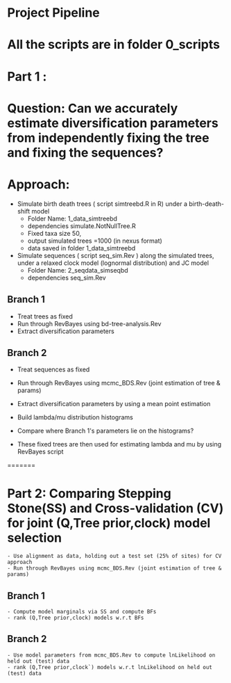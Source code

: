 # Project Pipeline
# All the scripts are in folder 0_scripts

# Part 1 :
# Question: Can we accurately estimate diversification parameters from independently fixing the tree and fixing the sequences?
# Approach:
  - Simulate birth death trees ( script simtreebd.R in R) under a birth-death-shift model
      - Folder Name: 1_data_simtreebd
      - dependencies simulate.NotNullTree.R
      - Fixed taxa size 50,
      - output simulated trees =1000 (in nexus format)
      - data saved in folder 1_data_simtreebd
  - Simulate sequences ( script seq_sim.Rev ) along the simulated trees, under a relaxed clock model (lognormal distribution) and JC model
      - Folder Name: 2_seqdata_simseqbd
      - dependencies seq_sim.Rev

## Branch 1
  - Treat trees as fixed
  - Run through RevBayes using bd-tree-analysis.Rev
  - Extract diversification parameters
## Branch 2
  - Treat sequences as fixed
  - Run through RevBayes using mcmc_BDS.Rev (joint estimation of tree & params)
  - Extract diversification parameters by using a mean point estimation
  - Build lambda/mu distribution histograms
  - Compare where Branch 1's parameters lie on the histograms?

 - These fixed trees are then used for estimating lambda and mu by using RevBayes script
                  


 
=======

# Part 2: Comparing Stepping Stone(SS)  and Cross-validation (CV) for joint (Q,Tree prior,clock) model selection
    - Use alignment as data, holding out a test set (25% of sites) for CV approach
    - Run through RevBayes using mcmc_BDS.Rev (joint estimation of tree & params)

## Branch 1
    - Compute model marginals via SS and compute BFs
    - rank (Q,Tree prior,clock) models w.r.t BFs
## Branch 2
    - Use model parameters from mcmc_BDS.Rev to compute lnLikelihood on held out (test) data
    - rank (Q,Tree prior,clock`) models w.r.t lnLikelihood on held out (test) data
